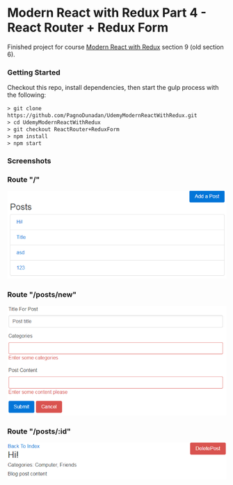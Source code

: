 # Modern React with Redux Part 4 - React Router + Redux Form

Finished project for course [Modern React with Redux](https://www.udemy.com/react-redux/) section 9 (old section 6).

### Getting Started

Checkout this repo, install dependencies, then start the gulp process with the following:

```
> git clone https://github.com/PagnoDunadan/UdemyModernReactWithRedux.git
> cd UdemyModernReactWithRedux
> git checkout ReactRouter+ReduxForm
> npm install
> npm start
```

### Screenshots

### Route "/"
![Alt text](/screenshots/screenshot1.png?raw=true "/")

### Route "/posts/new"
![Alt text](/screenshots/screenshot2.png?raw=true "/posts/new")

### Route "/posts/:id"
![Alt text](/screenshots/screenshot3.png?raw=true "/posts/:id")
